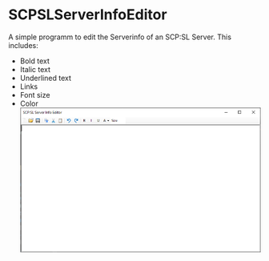 # SCPSLServerInfoEditor
A simple programm to edit the Serverinfo of an SCP:SL Server.
This includes:
- Bold text
- Italic text
- Underlined text
- Links
- Font size
- Color
![](https://raw.githubusercontent.com/Evitonative/SCP-SL-Serverinfo-Editor/main/github_img/window.png)

